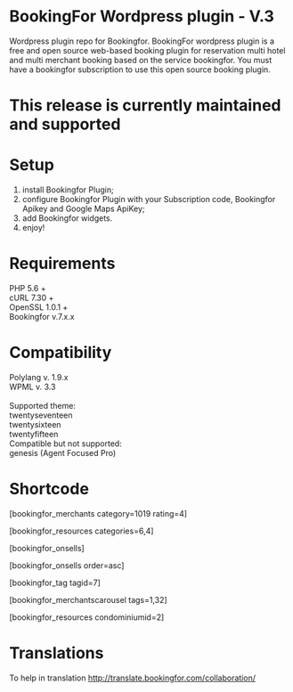 # BookingFor Wordpress plugin - V.3
Wordpress plugin repo for Bookingfor. BookingFor wordpress plugin is a free and open source web-based booking plugin for reservation multi hotel and multi merchant booking based on the service bookingfor. You must have a bookingfor subscription to use this open source booking plugin.

# This release is currently maintained and supported

# Setup
1. install Bookingfor Plugin;<br/>
3. configure Bookingfor Plugin with your Subscription code, Bookingfor Apikey and Google Maps ApiKey;<br/>
5. add Bookingfor widgets.<br/>
6. enjoy!<br />

# Requirements
PHP 5.6 +<br/>
cURL 7.30 +<br/>
OpenSSL 1.0.1 +<br/>
Bookingfor v.7.x.x

# Compatibility
Polylang v. 1.9.x<br/>
WPML v. 3.3<br/><br/>
Supported theme: <br/> 
twentyseventeen<br/>
twentysixteen<br/>
twentyfifteen<br/>
Compatible but not supported:<br/>
genesis (Agent Focused Pro)

# Shortcode
[bookingfor_merchants category=1019 rating=4]

[bookingfor_resources categories=6,4]

[bookingfor_onsells]

[bookingfor_onsells order=asc]

[bookingfor_tag tagid=7]

[bookingfor_merchantscarousel tags=1,32]

[bookingfor_resources condominiumid=2]

# Translations
To help in translation http://translate.bookingfor.com/collaboration/
